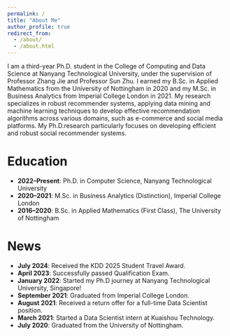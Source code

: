 ```yaml
---
permalink: /
title: "About Me"
author_profile: true
redirect_from: 
  - /about/
  - /about.html
---
```



I am a third-year Ph.D. student in the College of Computing and Data Science at Nanyang Technological University, under the supervision of Professor Zhang Jie and Professor Sun Zhu. I earned my B.Sc. in Applied Mathematics from the University of Nottingham in 2020 and my M.Sc. in Business Analytics from Imperial College London in 2021. My research specializes in robust recommender systems, applying data mining and machine learning techniques to develop effective recommendation algorithms across various domains, such as e-commerce and social media platforms. My Ph.D.research particularly focuses on developing efficient and robust social recommender systems.



Education
======

- **2022–Present**: Ph.D. in Computer Science, Nanyang Technological University
- **2020–2021**: M.Sc. in Business Analytics (Distinction), Imperial College London
- **2016–2020**: B.Sc. in Applied Mathematics (First Class), The University of Nottingham


News
======

- **July 2024**: Received the KDD 2025 Student Travel Award.
- **April 2023**: Successfully passed Qualification Exam.
- **January 2022**: Started my Ph.D journey at Nanyang Technological University, Singapore!
- **September 2021**: Graduated from Imperial College London.
- **August 2021**: Received a return offer for a full-time Data Scientist position.
- **March 2021**: Started a Data Scientist intern at Kuaishou Technology.
- **July 2020**: Graduated from the University of Nottingham.



